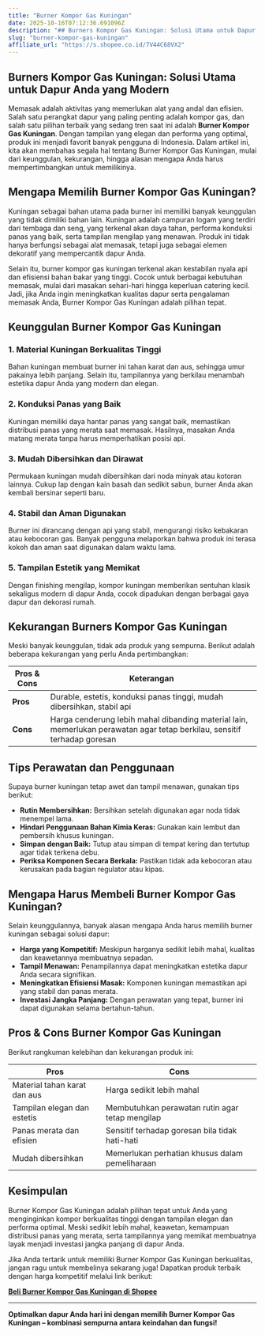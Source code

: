 ```yaml
---
title: "Burner Kompor Gas Kuningan"
date: 2025-10-16T07:12:36.691096Z
description: "## Burners Kompor Gas Kuningan: Solusi Utama untuk Dapur Anda yang Modern..."
slug: "burner-kompor-gas-kuningan"
affiliate_url: "https://s.shopee.co.id/7V44C68VX2"
---
```

## Burners Kompor Gas Kuningan: Solusi Utama untuk Dapur Anda yang Modern

Memasak adalah aktivitas yang memerlukan alat yang andal dan efisien. Salah satu perangkat dapur yang paling penting adalah kompor gas, dan salah satu pilihan terbaik yang sedang tren saat ini adalah **Burner Kompor Gas Kuningan**. Dengan tampilan yang elegan dan performa yang optimal, produk ini menjadi favorit banyak pengguna di Indonesia. Dalam artikel ini, kita akan membahas segala hal tentang Burner Kompor Gas Kuningan, mulai dari keunggulan, kekurangan, hingga alasan mengapa Anda harus mempertimbangkan untuk memilikinya.

## Mengapa Memilih Burner Kompor Gas Kuningan?

Kuningan sebagai bahan utama pada burner ini memiliki banyak keunggulan yang tidak dimiliki bahan lain. Kuningan adalah campuran logam yang terdiri dari tembaga dan seng, yang terkenal akan daya tahan, performa konduksi panas yang baik, serta tampilan mengilap yang menawan. Produk ini tidak hanya berfungsi sebagai alat memasak, tetapi juga sebagai elemen dekoratif yang mempercantik dapur Anda.

Selain itu, burner kompor gas kuningan terkenal akan kestabilan nyala api dan efisiensi bahan bakar yang tinggi. Cocok untuk berbagai kebutuhan memasak, mulai dari masakan sehari-hari hingga keperluan catering kecil. Jadi, jika Anda ingin meningkatkan kualitas dapur serta pengalaman memasak Anda, Burner Kompor Gas Kuningan adalah pilihan tepat.

## Keunggulan Burner Kompor Gas Kuningan

### 1. Material Kuningan Berkualitas Tinggi

Bahan kuningan membuat burner ini tahan karat dan aus, sehingga umur pakainya lebih panjang. Selain itu, tampilannya yang berkilau menambah estetika dapur Anda yang modern dan elegan.

### 2. Konduksi Panas yang Baik

Kuningan memiliki daya hantar panas yang sangat baik, memastikan distribusi panas yang merata saat memasak. Hasilnya, masakan Anda matang merata tanpa harus memperhatikan posisi api.

### 3. Mudah Dibersihkan dan Dirawat

Permukaan kuningan mudah dibersihkan dari noda minyak atau kotoran lainnya. Cukup lap dengan kain basah dan sedikit sabun, burner Anda akan kembali bersinar seperti baru.

### 4. Stabil dan Aman Digunakan

Burner ini dirancang dengan api yang stabil, mengurangi risiko kebakaran atau kebocoran gas. Banyak pengguna melaporkan bahwa produk ini terasa kokoh dan aman saat digunakan dalam waktu lama.

### 5. Tampilan Estetik yang Memikat

Dengan finishing mengilap, kompor kuningan memberikan sentuhan klasik sekaligus modern di dapur Anda, cocok dipadukan dengan berbagai gaya dapur dan dekorasi rumah.

## Kekurangan Burners Kompor Gas Kuningan

Meski banyak keunggulan, tidak ada produk yang sempurna. Berikut adalah beberapa kekurangan yang perlu Anda pertimbangkan:

| **Pros & Cons** | **Keterangan** |
|-----------------|----------------|
| **Pros** | Durable, estetis, konduksi panas tinggi, mudah dibersihkan, stabil api |
| **Cons** | Harga cenderung lebih mahal dibanding material lain, memerlukan perawatan agar tetap berkilau, sensitif terhadap goresan |

## Tips Perawatan dan Penggunaan

Supaya burner kuningan tetap awet dan tampil menawan, gunakan tips berikut:

- **Rutin Membersihkan:** Bersihkan setelah digunakan agar noda tidak menempel lama.
- **Hindari Penggunaan Bahan Kimia Keras:** Gunakan kain lembut dan pembersih khusus kuningan.
- **Simpan dengan Baik:** Tutup atau simpan di tempat kering dan tertutup agar tidak terkena debu.
- **Periksa Komponen Secara Berkala:** Pastikan tidak ada kebocoran atau kerusakan pada bagian regulator atau kipas.

## Mengapa Harus Membeli Burner Kompor Gas Kuningan?

Selain keunggulannya, banyak alasan mengapa Anda harus memilih burner kuningan sebagai solusi dapur:

- **Harga yang Kompetitif:** Meskipun harganya sedikit lebih mahal, kualitas dan keawetannya membuatnya sepadan.
- **Tampil Menawan:** Penampilannya dapat meningkatkan estetika dapur Anda secara signifikan.
- **Meningkatkan Efisiensi Masak:** Komponen kuningan memastikan api yang stabil dan panas merata.
- **Investasi Jangka Panjang:** Dengan perawatan yang tepat, burner ini dapat digunakan selama bertahun-tahun.

## Pros & Cons Burner Kompor Gas Kuningan

Berikut rangkuman kelebihan dan kekurangan produk ini:

| **Pros** | **Cons** |
|------------|------------|
| Material tahan karat dan aus | Harga sedikit lebih mahal |
| Tampilan elegan dan estetis | Membutuhkan perawatan rutin agar tetap mengilap |
| Panas merata dan efisien | Sensitif terhadap goresan bila tidak hati-hati |
| Mudah dibersihkan | Memerlukan perhatian khusus dalam pemeliharaan |

## Kesimpulan

Burner Kompor Gas Kuningan adalah pilihan tepat untuk Anda yang menginginkan kompor berkualitas tinggi dengan tampilan elegan dan performa optimal. Meski sedikit lebih mahal, keawetan, kemampuan distribusi panas yang merata, serta tampilannya yang memikat membuatnya layak menjadi investasi jangka panjang di dapur Anda.

Jika Anda tertarik untuk memiliki Burner Kompor Gas Kuningan berkualitas, jangan ragu untuk membelinya sekarang juga! Dapatkan produk terbaik dengan harga kompetitif melalui link berikut:

[**Beli Burner Kompor Gas Kuningan di Shopee**](https://s.shopee.co.id/7V44C68VX2)

---

**Optimalkan dapur Anda hari ini dengan memilih Burner Kompor Gas Kuningan – kombinasi sempurna antara keindahan dan fungsi!**